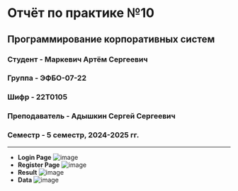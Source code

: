 # Отчёт по практике №10

## Программирование корпоративных систем

### Студент - **Маркевич Артём Сергеевич**

### Группа - **ЭФБО-07-22**

### Шифр - **22Т0105**

### Преподаватель - **Адышкин Сергей Сергеевич**

### Семестр - 5 семестр, 2024-2025 гг.

---

- **Login Page**
![image](https://github.com/user-attachments/assets/5f022c50-4d7c-43dc-8431-68a41425765e)
- **Register Page**
![image](https://github.com/user-attachments/assets/462212e4-350e-4fa5-8d7a-8a8baed301ca)
- **Result**
![image](https://github.com/user-attachments/assets/9144c04f-8f71-48c0-91b0-dc74ae374c19)
- **Data**
![image](https://github.com/user-attachments/assets/771bca98-f4bd-4fa3-80ef-e212b39b69ca)

